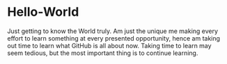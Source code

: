 # Hello-World
Just getting to know the World truly.
Am just the unique me making every effort to learn something at every presented opportunity, hence am taking out time to learn what GitHub is all about now.
Taking time to learn may seem tedious, but the most important thing is to continue learning. 
